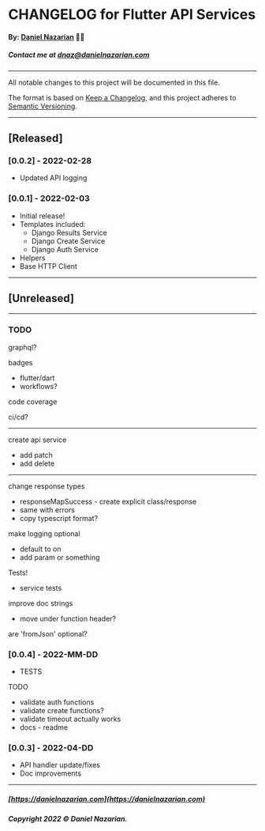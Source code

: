 # CHANGELOG for Flutter API Services
#### By: [Daniel Nazarian](https://danielnazarian) 🐧👹
##### Contact me at <dnaz@danielnazarian.com>

-------------------------------------------------------

All notable changes to this project will be documented in this file.

The format is based on [Keep a Changelog](https://keepachangelog.com/en/1.0.0/),
and this project adheres to [Semantic Versioning](https://semver.org/spec/v2.0.0.html).


-------------------------------------------------------

## [Released]

### [0.0.2] - 2022-02-28
- Updated API logging


### [0.0.1] - 2022-02-03
- Initial release!
- Templates included:
  - Django Results Service
  - Django Create Service
  - Django Auth Service
- Helpers
- Base HTTP Client



-------------------------------------------------------

## [Unreleased]

-------------------------------------------------------
### TODO

graphql?


badges
- flutter/dart
- workflows?

code coverage

ci/cd?

------

create api service
- add patch
- add delete

------

change response types
- responseMapSuccess - create explicit class/response
- same with errors
- copy typescript format?


make logging optional
- default to on
- add param or something


Tests!
- service tests

improve doc strings
- move under function header?


are 'fromJson' optional?

### [0.0.4] - 2022-MM-DD
- TESTS



TODO
- validate auth functions
- validate create functions?
- validate timeout actually works
- docs - readme


### [0.0.3] - 2022-04-DD
- API handler update/fixes
- Doc improvements



-------------------------------------------------------

##### [https://danielnazarian.com](https://danielnazarian.com)
##### Copyright 2022 © Daniel Nazarian.
